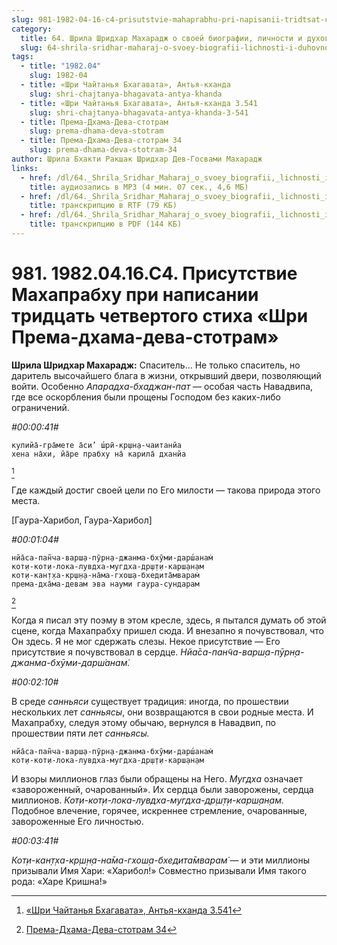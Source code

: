 ```yaml
---
slug: 981-1982-04-16-c4-prisutstvie-mahaprabhu-pri-napisanii-tridtsat-chetvertogo-stiha-shri-premadhama-deva-stotram
category:
  title: 64. Шрила Шридхар Махарадж о своей биографии, личности и духовном опыте
  slug: 64-shrila-sridhar-maharaj-o-svoey-biografii-lichnosti-i-duhovnom-opyte
tags:
  - title: "1982.04"
    slug: 1982-04
  - title: «Шри Чайтанья Бхагавата», Антья-кханда
    slug: shri-chajtanya-bhagavata-antya-khanda
  - title: «Шри Чайтанья Бхагавата», Антья-кханда 3.541
    slug: shri-chajtanya-bhagavata-antya-khanda-3-541
  - title: Према-Дхама-Дева-стотрам
    slug: prema-dhama-deva-stotram
  - title: Према-Дхама-Дева-стотрам 34
    slug: prema-dhama-deva-stotram-34
author: Шрила Бхакти Ракшак Шридхар Дев-Госвами Махарадж
links:
  - href: /dl/64._Shrila_Sridhar_Maharaj_o_svoey_biografii,_lichnosti_i_duhovnom_opyte/981_1982.04.16.C4_SridharMj_Prisutstvie_Mahaprabhu_pri_napisanii_tridcat_chetvertogo_stiha_Shri_Premadhama-deva-stotram.mp3
    title: аудиозапись в MP3 (4 мин. 07 сек., 4,6 МБ)
  - href: /dl/64._Shrila_Sridhar_Maharaj_o_svoey_biografii,_lichnosti_i_duhovnom_opyte/981_1982.04.16.C4_SridharMj_Prisutstvie_Mahaprabhu_pri_napisanii_tridcat_chetvertogo_stiha_Shri_Premadhama-deva-stotram.rtf
    title: транскрипцию в RTF (79 КБ)
  - href: /dl/64._Shrila_Sridhar_Maharaj_o_svoey_biografii,_lichnosti_i_duhovnom_opyte/981_1982.04.16.C4_SridharMj_Prisutstvie_Mahaprabhu_pri_napisanii_tridcat_chetvertogo_stiha_Shri_Premadhama-deva-stotram.pdf
    title: транскрипцию в PDF (144 КБ)
---
```


# 981. 1982.04.16.C4. Присутствие Махапрабху при написании тридцать четвертого стиха «Шри Према-дхама-дева-стотрам»

**Шрила Шридхар Махарадж:** Спаситель… Не только спаситель, но даритель высочайшего блага в жизни, открывший двери, позволяющий войти. Особенно *Апарадха-бхаджан-пат* — особая часть Навадвипа, где все оскорбления были прощены Господом без каких-либо ограничений.

*#00:00:41#*

    кулийа̄-гра̄мете а̄си’ ш́рӣ-кр̣шн̣а-чаитанйа
    хена на̄хи, йа̄ре прабху на̄ карила̄ дханйа
[^_ftn1]

Где каждый достиг своей цели по Его милости — такова природа этого места.

[Гаура-Харибол, Гаура-Харибол]

*#00:01:04#*

    нйа̄са-пан̃ча-варш̣а-пӯрн̣а-джанма-бхӯми-дарш́анам̇
    кот̣и-кот̣и-лока-лувдха-мугдха-др̣ш̣т̣и-карш̣ан̣ам
    кот̣и-кан̣т̣ха-кр̣ш̣н̣а-на̄ма-гхош̣а-бхедита̄мварам̇
    према-дха̄ма-девам эва науми гаура-сундарам
[^_ftn2]

Когда я писал эту поэму в этом кресле, здесь, я пытался думать об этой сцене, когда Махапрабху пришел сюда. И внезапно я почувствовал, что Он здесь. Я не мог сдержать слезы. Некое присутствие — Его присутствие я почувствовал в сердце. *Нйа̄са-пан̃ча-варш̣а-пӯрн̣а-джанма-бхӯми-дарш́анам̇.*

*#00:02:10#*

В среде *санньяси* существует традиция: иногда, по прошествии нескольких лет *санньясы*, они возвращаются в свои родные места. И Махапрабху, следуя этому обычаю, вернулся в Навадвип, по прошествии пяти лет *санньясы.*

    нйа̄са-пан̃ча-варш̣а-пӯрн̣а-джанма-бхӯми-дарш́анам̇
    кот̣и-кот̣и-лока-лувдха-мугдха-др̣ш̣т̣и-карш̣ан̣ам

И взоры миллионов глаз были обращены на Него. *Мугдха* означает «завороженный, очарованный». Их сердца были заворожены, сердца миллионов. *Кот̣и-кот̣и-лока-лувдха-мугдха-др̣ш̣т̣и-карш̣ан̣ам.* Подобное влечение, горячее, искреннее стремление, очарованные, завороженные Его личностью.

*#00:03:41#*

*Кот̣и-кан̣т̣ха-кр̣ш̣н̣а-на̄ма-гхош̣а-бхедита̄мварам̇* — и эти миллионы призывали Имя Хари: «Харибол!» Совместно призывали Имя такого рода: «Харе Кришна!»



[^_ftn1]: [«Шри Чайтанья Бхагавата», Антья-кханда 3.541](../notes/shri-chajtanya-bhagavata-antya-khanda/shri-chajtanya-bhagavata-antya-khanda-3-541.md)

[^_ftn2]: [Према-Дхама-Дева-стотрам 34](../notes/prema-dhama-deva-stotram/prema-dhama-deva-stotram-34.md)
